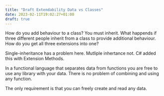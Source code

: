 ```yaml
---
title: "Draft Extendability Data vs Classes"
date: 2023-02-11T19:02:27+01:00
draft: true
---
```


How do you add behaviour to a class? You must inherit. What
happends if three different people inherit from a class to provide
additional behaviour. How do you get all three extensions into one?

Single-inheritance has a problem here. Mutliple inhertance not.
C# added this with Extension Methods.

In a functional language that separates data from functions you are
free to use any library with your data. There is no problem of combining
and using any function.

The only requirement is that you can freely create and read any data.
